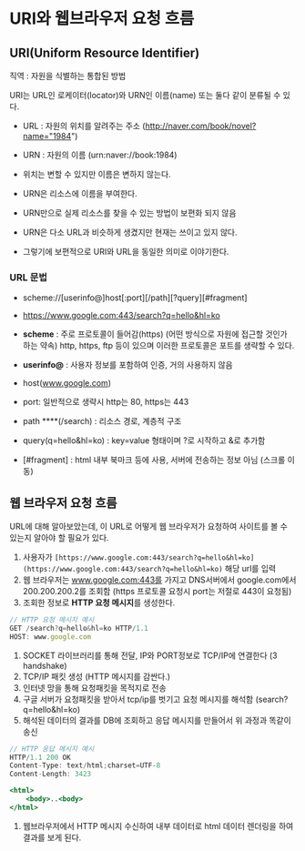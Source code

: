 # URI와 웹브라우저 요청 흐름

## URI(Uniform Resource Identifier)

직역 : 자원을 식별하는 통합된 방법

URI는 URL인 로케이터(locator)와 URN인 이름(name) 또는 둘다 같이 분류될 수 있다.

- URL : 자원의 위치를 알려주는 주소 (http://naver.com/book/novel?name="1984")
- URN : 자원의 이름 (urn:naver://book:1984)

- 위치는 변할 수 있지만 이름은 변하지 않는다.
- URN은 리소스에 이름을 부여한다.
- URN만으로 실제 리소스를 찾을 수 있는 방법이 보편화 되지 않음
- URN은 다소 URL과 비슷하게 생겼지만 현재는 쓰이고 있지 않다.
- 그렇기에 보편적으로 URI와 URL을 동일한 의미로 이야기한다.

### URL 문법

- scheme://[userinfo@]host[:port][/path][?query][#fragment]
- https://www.google.com:443/search?q=hello&hl=ko

- **scheme** : 주로 프로토콜이 들어감(https) (어떤 방식으로 자원에 접근할 것인가 하는 약속) http, https, ftp 등이 있으며 이러한 프로토콜은 포트를 생략할 수 있다.
- **userinfo@** : 사용자 정보를 포함하여 인증, 거의 사용하지 않음
- host(www.google.com)
- port: 일반적으로 생략시 http는 80, https는 443
- path ****(/search) : 리소스 경로, 계층적 구조
- query(q=hello&hl=ko) : key=value 형태이며 ?로 시작하고 &로 추가함
- [#fragment] : html 내부 북마크 등에 사용, 서버에 전송하는 정보 아님 (스크롤 이동)

## 웹 브라우저 요청 흐름

URL에 대해 알아보았는데, 이 URL로 어떻게 웹 브라우저가 요청하여 사이트를 볼 수 있는지 알아야 할 필요가 있다.

1. 사용자가 `[https://www.google.com:443/search?q=hello&hl=ko](https://www.google.com:443/search?q=hello&hl=ko)` 해당 url를 입력
2. 웹 브라우저는 www.google.com:443를 가지고 DNS서버에서 google.com에서 200.200.200.2를 조회함  (https 프로토콜 요청시 port는 저절로 443이 요청됨)
3.  조회한 정보로 **HTTP 요청 메시지**를 생성한다.

```jsx
// HTTP 요청 메시지 예시
GET /search?q=hello&hl=ko HTTP/1.1
HOST: www.google.com
```

1. SOCKET 라이브러리를 통해 전달, IP와 PORT정보로 TCP/IP에 연결한다 (3 handshake)
2. TCP/IP 패킷 생성 (HTTP 메시지를 감싼다.)
3. 인터넷 망을 통해 요청패킷을 목적지로 전송
4. 구글 서버가 요청패킷을 받아서 tcp/ip를 벗기고 요청 메시지를 해석함 (search?q=hello&hl=ko)
5. 해석된 데이터의 결과를 DB에 조회하고 응답 메시지를 만들어서 위 과정과 똑같이 송신

```jsx
// HTTP 응답 메시지 예시
HTTP/1.1 200 OK
Content-Type: text/html;charset=UTF-8
Content-Length: 3423

<html>
	<body>..<body>
</html>
```

1. 웹브라우저에서 HTTP 메시지 수신하여 내부 데이터로 html 데이터 렌더링을 하여 결과를 보게 된다.